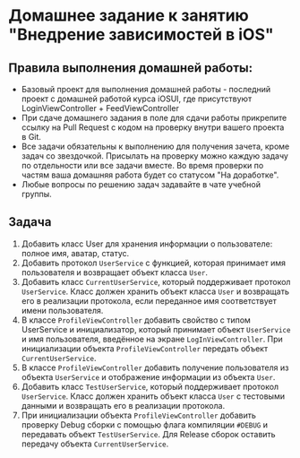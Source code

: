 # Домашнее задание к занятию "Внедрение зависимостей в iOS"

## Правила выполнения домашней работы:

* Базовый проект для выполнения домашней работы - последний проект с домашней работой курса iOSUI, где присутствуют LoginViewController + FeedViewController
* При сдаче домашнего задания в поле для сдачи работы прикрепите ссылку на Pull Request с кодом на проверку внутри вашего проекта в Git.
* Все задачи обязательны к выполнению для получения зачета, кроме задач со звездочкой. Присылать на проверку можно каждую задачу по отдельности или все задачи вместе. Во время проверки по частям ваша домашняя работа будет со статусом "На доработке".
* Любые вопросы по решению задач задавайте в чате учебной группы.

## Задача

1. Добавить класс User для хранения информации о пользователе: полное имя, аватар, статус.
2. Добавить протокол `UserService` с функцией, которая принимает имя пользователя и возвращает объект класса `User`.
3. Добавить класс `CurrentUserService`, который поддерживает протокол `UserService`. Класс должен хранить объект класса `User` и возвращать его в реализации протокола, если переданное имя соответствует имени пользователя.
4. В классе `ProfileViewController` добавить свойство с типом UserService и инициализатор, который принимает объект `UserService` и имя пользователя, введённое на экране `LogInViewController`. При инициализации объекта `ProfileViewController` передать объект `CurrentUserService`.
5. В классе `ProfileViewController` добавить получение пользователя из объекта `UserService` и отображение информации из объекта `User`.
6. Добавить класс `TestUserService`, который поддерживает протокол `UserService`. Класс должен хранить объект класса `User` с тестовыми данными и возвращать его в реализации протокола.
7. При инициализации объекта `ProfileViewController` добавить проверку Debug сборки с помощью флага компиляции `#DEBUG` и передавать объект `TestUserService`. Для Release сборок оставить передачу объекта `CurrentUserService`.
